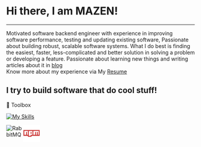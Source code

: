 # Hi there, I am MAZEN!
---
Motivated software backend engineer with experience in improving software performance, testing and updating existing software, Passionate about building robust, scalable software systems.
What I do best is finding the easiest, faster, less-complicated and better solution in solving a problem or developing a feature.
Passionate about learning new things and writing articles about it in [blog](https://dev.to/mazenr)  
Know more about my experience via My [Resume](https://drive.google.com/file/d/1svp7q95QZBLECOVa4pdWfsMOK_pjKqox/view?usp=sharing)

I try to build software that do cool stuff!
----------
🧰 Toolbox  

[![My Skills](https://skillicons.dev/icons?i=py,nodejs,js,django,flask,fastapi,express,postgres,mongodb,docker,redis,git,heroku,aws,&perline=15)](https://skillicons.dev)

<img align="left" alt="RabbitMQ" width="45px" src="https://www.vectorlogo.zone/logos/rabbitmq/rabbitmq-icon.svg" />
<img align="left" alt="RabbitMQ" width="45px" src="https://github.com/devicons/devicon/blob/master/icons/npm/npm-original-wordmark.svg" />

